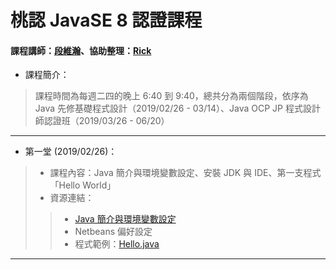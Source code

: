 # 桃認 JavaSE 8 認證課程
#### 課程講師：[段維瀚](https://github.com/vincenttuan)、協助整理：[Rick](https://github.com/rickbsr)

* 課程簡介：
> 課程時間為每週二四的晚上 6:40 到 9:40，總共分為兩個階段，依序為 Java 先修基礎程式設計（2019/02/26 - 03/14）、Java OCP JP 程式設計師認證班（2019/03/26 - 06/20）
---
* 第一堂 (2019/02/26)：
> * 課程內容：Java 簡介與環境變數設定、安裝 JDK 與 IDE、第一支程式「Hello World」
> * 資源連結：
>> * [Java 簡介與環境變數設定](https://codingbydumbbell.blogspot.com/2018/05/java-basic-aboutjava.html)
>> * Netbeans 偏好設定
>> * 程式範例：[Hello.java](https://github.com/vincenttuan/JavaCourse0226/blob/master/src/lab/Hello.java)
---
